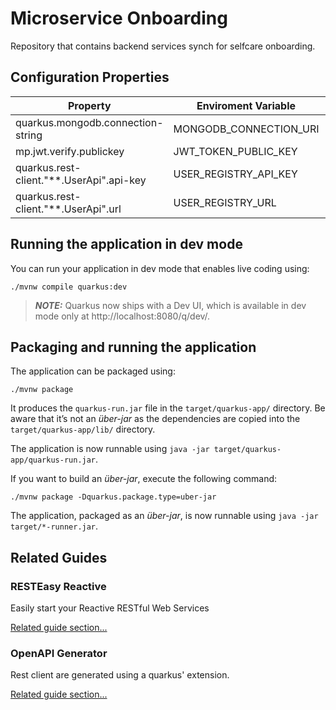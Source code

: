 # Microservice Onboarding

Repository that contains backend services synch for selfcare onboarding.

## Configuration Properties


| **Property**                                   | **Enviroment Variable** | **Default** | **Required**   |
|------------------------------------------------|-------------------------|-------------|:--------------:|
| quarkus.mongodb.connection-string<br/>         | MONGODB_CONNECTION_URI  |             |      yes       |
| mp.jwt.verify.publickey<br/>                   | JWT_TOKEN_PUBLIC_KEY    |             |      yes       |
| quarkus.rest-client."**.UserApi".api-key<br/>  | USER_REGISTRY_API_KEY   |             |      yes       |
| quarkus.rest-client."**.UserApi".url<br/>      | USER_REGISTRY_URL       |             |      yes       |


## Running the application in dev mode

You can run your application in dev mode that enables live coding using:
```shell script
./mvnw compile quarkus:dev
```

> **_NOTE:_**  Quarkus now ships with a Dev UI, which is available in dev mode only at http://localhost:8080/q/dev/.

## Packaging and running the application

The application can be packaged using:
```shell script
./mvnw package
```
It produces the `quarkus-run.jar` file in the `target/quarkus-app/` directory.
Be aware that it’s not an _über-jar_ as the dependencies are copied into the `target/quarkus-app/lib/` directory.

The application is now runnable using `java -jar target/quarkus-app/quarkus-run.jar`.

If you want to build an _über-jar_, execute the following command:
```shell script
./mvnw package -Dquarkus.package.type=uber-jar
```

The application, packaged as an _über-jar_, is now runnable using `java -jar target/*-runner.jar`.

## Related Guides


### RESTEasy Reactive

Easily start your Reactive RESTful Web Services

[Related guide section...](https://quarkus.io/guides/getting-started-reactive#reactive-jax-rs-resources)

### OpenAPI Generator

Rest client are generated using a quarkus' extension.

[Related guide section...](hhttps://github.com/quarkiverse/quarkus-openapi-generator)
